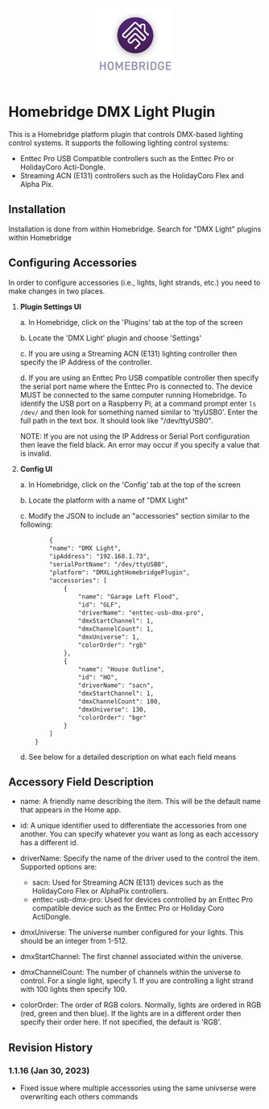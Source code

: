
<p align="center">

<img src="https://github.com/homebridge/branding/raw/master/logos/homebridge-wordmark-logo-vertical.png" width="150">

</p>


# Homebridge DMX Light Plugin

This is a Homebridge platform plugin that controls DMX-based lighting control systems. It supports the following lighting control systems:

- Enttec Pro USB Compatible controllers such as the Enttec Pro or HolidayCoro Acti-Dongle.
- Streaming ACN (E131) controllers such as the HolidayCoro Flex and Alpha Pix.

## Installation

Installation is done from within Homebridge. Search for "DMX Light" plugins within Homebridge

## Configuring Accessories

In order to configure accessories (i.e., lights, light strands, etc.) you need to make changes in two places.

1. <b>Plugin Settings UI</b>
    
    a. In Homebridge, click on the 'Plugins' tab at the top of the screen
    
    b. Locate the 'DMX Light' plugin and choose 'Settings'

    c. If you are using a Streaming ACN (E131) lighting controller then specify the IP Address of the controller.

    d. If you are using an Enttec Pro USB compatible controller then specify the serial port name where the Enttec Pro is connected to. The device MUST be connected to the same computer running Homebridge. To identify the USB port on a Raspberry Pi, at a command prompt enter `ls /dev/` and then look for something named similar to 'ttyUSB0'. Enter the full path in the text box. It should look like "/dev/ttyUSB0".

    NOTE: If you are not using the IP Address or Serial Port configuration then leave the field black. An error may occur if you specify a value that is invalid.

2. <b>Config UI</b>

    a. In Homebridge, click on the 'Config' tab at the top of the screen

    b. Locate the platform with a name of "DMX Light"

    c. Modify the JSON to include an "accessories" section similar to the following:

    ```
            {
            "name": "DMX Light",
            "ipAddress": "192.168.1.73",
            "serialPortName": "/dev/ttyUSB0",
            "platform": "DMXLightHomebridgePlugin",
            "accessories": [
                {
                    "name": "Garage Left Flood",
                    "id": "GLF",
                    "driverName": "enttec-usb-dmx-pro",
                    "dmxStartChannel": 1,
                    "dmxChannelCount": 1,
                    "dmxUniverse": 1,
                    "colorOrder": "rgb"
                },
                {
                    "name": "House Outline",
                    "id": "HO",
                    "driverName": "sacn",
                    "dmxStartChannel": 1,
                    "dmxChannelCount": 100,
                    "dmxUniverse": 130,
                    "colorOrder": "bgr"
                }
            ]
        }
    ```

    d. See below for a detailed description on what each field means

## Accessory Field Description

- name: A friendly name describing the item. This will be the default name that appears in the Home app.

- id: A unique identifier used to differentiate the accessories from one another. You can specify whatever you want as long as each accessory has a different id.

- driverName: Specify the name of the driver used to the control the item. Supported options are:

    - sacn: Used for Streaming ACN (E131) devices such as the HolidayCoro Flex or AlphaPix controllers.
    - enttec-usb-dmx-pro: Used for devices controlled by an Enttec Pro compatible device such as the Enttec Pro or Holiday Coro ActiDongle.

- dmxUniverse: The universe number configured for your lights. This should be an integer from 1-512.

- dmxStartChannel: The first channel associated within the universe.

- dmxChannelCount: The number of channels within the universe to control. For a single light, specify 1. If you are controlling a light strand with 100 lights then specify 100.

- colorOrder: The order of RGB colors. Normally, lights are ordered in RGB (red, green and then blue). If the lights are in a different order then specify their order here. If not specified, the default is 'RGB'.


## Revision History

### 1.1.16 (Jan 30, 2023)

  - Fixed issue where multiple accessories using the same univserse were overwriting each others commands